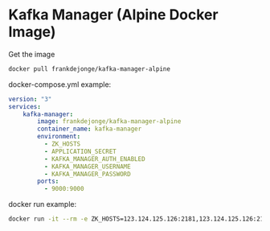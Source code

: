 # Kafka Manager (Alpine Docker Image)

Get the image

```bash
docker pull frankdejonge/kafka-manager-alpine
```

docker-compose.yml example:

```yaml
version: "3"
services:
    kafka-manager:
        image: frankdejonge/kafka-manager-alpine
        container_name: kafka-manager
        environment:
          - ZK_HOSTS
          - APPLICATION_SECRET
          - KAFKA_MANAGER_AUTH_ENABLED
          - KAFKA_MANAGER_USERNAME
          - KAFKA_MANAGER_PASSWORD
        ports:
          - 9000:9000
```

docker run example:

```bash
docker run -it --rm -e ZK_HOSTS=123.124.125.126:2181,123.124.125.126:2181 -e APPLICATION_SECRET=haha123410101010101010 frankdejong/kafka-manager
```